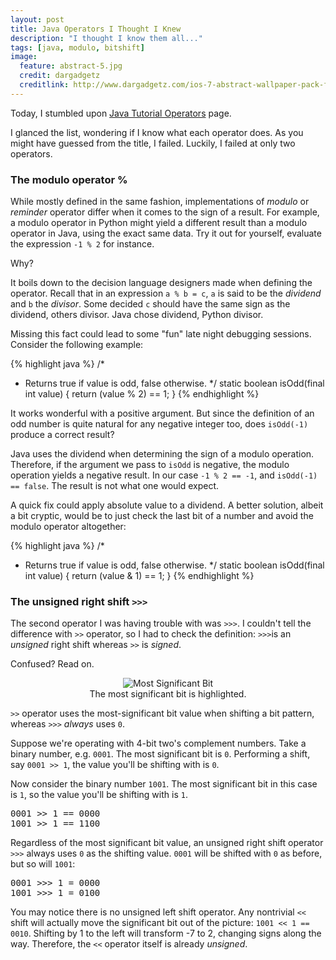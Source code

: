 ```yaml
---
layout: post
title: Java Operators I Thought I Knew
description: "I thought I know them all..."
tags: [java, modulo, bitshift]
image:
  feature: abstract-5.jpg
  credit: dargadgetz
  creditlink: http://www.dargadgetz.com/ios-7-abstract-wallpaper-pack-for-iphone-5-and-ipod-touch-retina/
---
```


Today, I stumbled upon [Java Tutorial Operators](http://docs.oracle.com/javase/tutorial/java/nutsandbolts/operators.html) page. 

I glanced the list, wondering if I know what each operator does. As you might have guessed from the title, I failed. Luckily, I failed at only two operators. 

### The modulo operator %

While mostly defined in the same fashion, implementations of _modulo_ or _reminder_ operator differ when it comes to the sign of a result. For example, a modulo operator in Python might yield a different result than a modulo operator in Java, using the exact same data. Try it out for yourself, evaluate the expression `-1 % 2` for instance.

Why?

It boils down to the decision language designers made when defining the operator. Recall that in an expression `a % b = c`,
`a` is said to be the _dividend_ and `b` the _divisor_. Some decided `c` should have the same sign as the dividend, others divisor. Java chose dividend, Python divisor.

Missing this fact could lead to some "fun" late night debugging sessions. Consider the following example:

{% highlight java %}
/*
 * Returns true if value is odd, false otherwise.
 */
static boolean isOdd(final int value) {
  return (value % 2) == 1;
}
{% endhighlight %}

It works wonderful with a positive argument. But since the definition of an odd number is quite natural for any negative integer too, does `isOdd(-1)` produce a correct result? 

Java uses the dividend when determining the sign of a modulo operation. Therefore, if the argument we pass to `isOdd` is negative, the modulo operation yields a negative result. In our case `-1 % 2 == -1`, and `isOdd(-1) == false`. The result is not what one would expect.

A quick fix could apply absolute value to a dividend. A better solution, albeit a bit cryptic, would be to just check the last bit of a number and avoid the modulo operator altogether:

{% highlight java %}
/*
 * Returns true if value is odd, false otherwise.
 */
static boolean isOdd(final int value) {
  return (value & 1) == 1;
}
{% endhighlight %}

### The unsigned right shift `>>>`

The second operator I was having trouble with was `>>>`. I couldn't tell the difference with `>>` operator, so I had to check the definition: `>>>`is an _unsigned_ right shift whereas `>>` is _signed_. 

Confused? Read on.

<center>
<figure>
  <img src="http://upload.wikimedia.org/wikipedia/commons/thumb/7/76/Most_significant_bit.svg/300px-Most_significant_bit.svg.png" alt="Most Significant Bit">
  <figcaption>The most significant bit is highlighted.</figcaption>
</figure>
</center>

`>>` operator uses the most-significant bit value when shifting a bit pattern, whereas `>>>` _always_ uses `0`.

Suppose we're operating with 4-bit two's complement numbers. Take a binary number, e.g. `0001`. The most significant bit is `0`. Performing a shift, say `0001 >> 1`, the value you'll be shifting with is `0`.

Now consider the binary number `1001`. The most significant bit in this case is `1`, so the value you'll be shifting with is `1`.

<pre>
0001 >> 1 == 0000
1001 >> 1 == 1100
</pre>

Regardless of the most significant bit value, an unsigned right shift operator `>>>` always uses `0` as the shifting value. `0001` will be shifted with `0` as before, but so will `1001`:

<pre>
0001 >>> 1 = 0000
1001 >>> 1 = 0100
</pre>

You may notice there is no unsigned left shift operator. Any nontrivial `<<` shift will actually move the significant bit out of the picture: `1001 << 1 == 0010`. Shifting by 1 to the left will transform -7 to 2, changing signs along the way. Therefore, the `<<` operator itself is already _unsigned_.